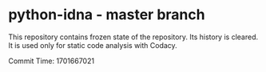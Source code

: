 # python-idna - master branch

This repository contains frozen state of the repository.
Its history is cleared. It is used only for static code
analysis with Codacy.

Commit Time: 1701667021
